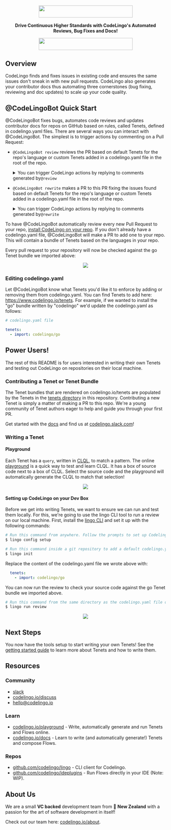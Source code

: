 

<h3 align="center"> <a href="https://codelingo.io" target="_blank">
    <img width="295" height="38" src="https://raw.githubusercontent.com/Daanikus/codelingo/add-logo/public/img/CLLogo.png" />
  </a> </h3>

<p align="center">
  <b>Drive Continuous Higher Standards with CodeLingo's Automated Reviews, Bug Fixes and Docs! </b>
</p>

<p align="center">
  <a href="https://github.com/apps/codelingo" target="_blank">
    <img width="295" height="38" src="https://raw.githubusercontent.com/codelingo/codelingo/master/public/img/install.png" />
  </a>
</p>

## Overview

CodeLingo finds and fixes issues in existing code and ensures the same issues don't sneak in with new pull requests. CodeLingo also generates your contributor docs thus automating three cornerstones (bug fixing, reviewing and doc updates) to scale up your code quality.


<!-- TODO CLQL tutorial -->

## @CodeLingoBot Quick Start

@CodeLingoBot fixes bugs, automates code reviews and updates contributor docs for repos on GitHub based on rules, called Tenets, defined in codelingo.yaml files. There are several ways you can interact with @CodeLingoBot. The simplest is to trigger actions by commenting on a Pull Request:

+ `@CodeLingoBot review` reviews the PR based on default Tenets for the repo's language or custom Tenets added in a codelingo.yaml file in the root of the repo. <details><summary>You can trigger CodeLingo actions by replying to comments generated by`@review`</summary>
    + `@CodeLingoBot review ignore [reason]` ignores the issue for current and future reviews with an optional reason why.
    + `@CodeLingoBot review un-ignore` un-ignores the issue for current and future reviews.
+ `@CodeLingoBot rewrite` makes a PR to this PR fixing the issues found based on default Tenets for the repo's language or custom Tenets added in a codelingo.yaml file in the root of the repo. <details><summary>You can trigger CodeLingo actions by replying to comments generated by`@rewrite`</summary>
  
    + `@CodeLingoBot rewrite set <varname>` sets the value of a variable in a rewrite template.

To have @CodeLingoBot automatically review every new Pull Request to your repo, [install CodeLingo on your repo](https://github.com/apps/codelingo). If you don't already have a codelingo.yaml file, @CodeLingoBot will make a PR to add one to your repo. This will contain a bundle of Tenets based on the languages in your repo.

Every pull request to your repository will now be checked against the go Tenet bundle we imported above:

<p align="center">
<img src="https://raw.githubusercontent.com/codelingo/codelingo/master/public/img/cl_review2.png" />
</p>

### Editing codelingo.yaml

Let @CodeLingoBot know what Tenets you'd like it to enforce by adding or removing them from codelingo.yaml. You can find Tenets to add here: https://www.codelingo.io/tenets. For example, if we wanted to install the "go" bundle written by "codelingo" we'd update the codelingo.yaml as follows:

```yaml
# codelingo.yaml file

tenets:
  - import: codelingo/go
```

## Power Users!

The rest of this README is for users interested in writing their own Tenets and testing out CodeLingo on repositories on their local machine.

### Contributing a Tenet or Tenet Bundle

The Tenet bundles that are rendered on codelingo.io/tenets are populated by the Tenets in the [tenets directory](https://github.com/codelingo/codelingo/tree/master/tenets) in this repository. Contributing a new Tenet is simply a matter of making a PR to this repo. We're a young community of Tenet authors eager to help and guide you through your first PR.

Get started with the [docs](https://www.codelingo.io/docs) and find us at [codelingo.slack.com](https://codelingo.slack.com)!

### Writing a Tenet

#### Playground

Each Tenet has a `query`, written in [CLQL](https://www.codelingo.io/docs/concepts/CLQL/), to match a pattern. The online [playground](https://codelingo.io/playground) is a quick way to test and learn CLQL. It has a box of source code next to a box of CLQL. Select the source code and the playground will automatically generate the CLQL to match that selection!

<p align="center">
  <a href="https://codelingo.io/playground" target="_blank">
    <img src="https://raw.githubusercontent.com/codelingo/codelingo/master/public/img/cl_sandbox.png" />
  </a>
</p>

#### Setting up CodeLingo on your Dev Box

Before we get into writing Tenets, we want to ensure we can run and test them locally. For this, we're going to use the lingo CLI tool to run a review on our local machine. First, install the [lingo CLI](https://github.com/codelingo/lingo/releases/latest) and set it up with the following commands:

```bash
# Run this command from anywhere. Follow the prompts to set up Codelingo on your machine.
$ lingo config setup

# Run this command inside a git repository to add a default codelingo.yaml file in the current directory.
$ lingo init
```

Replace the content of the codelingo.yaml file we wrote above with:

```yaml
  tenets:
    - import: codelingo/go
```

You can now run the review to check your source code against the go Tenet bundle we imported above.

```bash
# Run this command from the same directory as the codelingo.yaml file or any of its sub directories.
$ lingo run review
```

<p align="center">
<img src="https://raw.githubusercontent.com/codelingo/codelingo/master/public/img/cl_local_review.png" />
</p>

## Next Steps

You now have the tools setup to start writing your own Tenets! See the [getting started guide](https://www.codelingo.io/docs/#getting-started) to learn more about Tenets and how to write them.

## Resources

### Community

<!-- TODO slack numbers -->

 - [slack](https://join.slack.com/t/codelingo/shared_invite/enQtNDYxOTYyNTI5NjUwLWFiNjFjOTM3YzgzMjA4NjNiNDhmN2RkZWNlODM0ZTM5NTkzOThhZjczN2ZlYmNkMjhkNDBkYjBlMjQ1NDk2NTQ)
 - [codelingo.io/discuss](http://codelingo.io/discuss)
 - [hello@codelingo.io](mailto:hello@codelingo.io)

### Learn

- [codelingo.io/playground](https://codelingo.io/playground) - Write, automatically generate and run Tenets and Flows online.
- [codelingo.io/docs](https://codelingo.io/docs) - Learn to write (and automatically generate!) Tenets and compose Flows.

### Repos 

- [github.com/codelingo/lingo](https://github.com/codelingo/lingo) - CLI client for Codelingo.
- [github.com/codelingo/ideplugins](https://github.com/codelingo/ideplugins) - Run Flows directly in your IDE (Note: WIP).

<!-- TODO: add these
- [github.com/codelingo/lexiconsdk](https://github.com/codelingo/lexiconsdk) - Add support for new Lexicons
- [github.com/codelingo/flowsdk](https://github.com/codelingo/flowsdk)
-->

<!-- TODO: lexiconsdk -->

## About Us

We are a small **VC backed** development team from 🥝 **New Zealand** with a passion for the art of software development in itself!

Check out our team here: <a href="https://www.codelingo.io/about" target="_blank">codelingo.io/about</a>.
